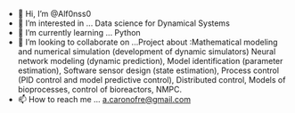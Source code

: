 - 👋 Hi, I’m @Alf0nss0
- 👀 I’m interested in ... Data science for Dynamical Systems
- 🌱 I’m currently learning ... Python
- 💞️ I’m looking to collaborate on ...Project about :Mathematical modeling and numerical simulation (development of dynamic simulators)
Neural network modeling (dynamic prediction),
Model identification (parameter estimation),
Software sensor design (state estimation),
Process control (PID control and model predictive control),
Distributed control,
Models of bioprocesses,
control of bioreactors, NMPC.
- 📫 How to reach me ... a.caronofre@gmail.com
<!---
Alf0nss0/Alf0nss0 is a ✨ special ✨ repository because its `README.md` (this file) appears on your GitHub profile.
You can click the Preview link to take a look at your changes.
--->
